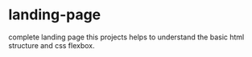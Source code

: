 # landing-page

complete landing page
this projects helps to understand the basic html structure and css flexbox.
